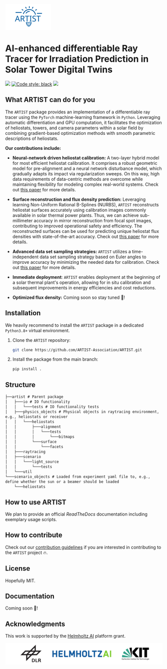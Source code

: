 ![ARTIST Logo](logo.svg)

# AI-enhanced differentiable Ray Tracer for Irradiation Prediction in Solar Tower Digital Twins

[![](https://img.shields.io/badge/Python-3.8+-blue.svg)](https://www.python.org/downloads/)
[![Code style: black](https://img.shields.io/badge/code%20style-black-000000.svg)](https://github.com/psf/black)
[![](https://img.shields.io/badge/Contact-max.pargmann%40dlr.de-orange)](mailto:max.pargmann@dlr.de)

## What ARTIST can do for you

The `ARTIST` package provides an implementation of a differentiable ray tracer using the `PyTorch` machine-learning 
framework in `Python`. Leveraging automatic differentiation and GPU computation, it facilitates the optimization of 
heliostats, towers, and camera parameters within a solar field by combining gradient-based optimization methods with 
smooth parametric descriptions of heliostats.

**Our contributions include:**

- **Neural-network driven heliostat calibration:** A two-layer hybrid model for most efficient heliostat calibration. 
  It comprises a robust geometric model for pre-alignment and a neural network disturbance model, which gradually adapts 
  its impact via regularization sweeps. On this way, high data requirements of data-centric methods are overcome while maintaining flexibility for modeling complex real-world systems. 
  Check out [this paper](https://doi.org/10.1016/j.solener.2023.111962) for more details.  

- **Surface reconstruction and flux density prediction:** Leveraging learning Non-Uniform Rational B-Splines (NURBS), 
  `ARTIST` reconstructs heliostat surfaces accurately using calibration images commonly available in solar thermal power plants. 
  Thus, we can achieve sub-millimeter accuracy in mirror reconstruction from focal spot images, contributing to improved 
  operational safety and efficiency. The reconstructed surfaces can be used for predicting unique heliostat flux densities 
  with state-of-the-art accuracy. Check out [this paper](https://doi.org/10.21203/rs.3.rs-2554998/v1) for more details.

- **Advanced data set sampling strategies:** `ARTIST` utilizes a time-independent data set sampling strategy based on Euler 
  angles to improve accuracy by minimizing the needed data for calibration. Check out [this paper](https://doi.org/10.21203/rs.3.rs-2898838/v1) for more details.

- **Immediate deployment**: `ARTIST` enables deployment at the beginning of a solar thermal plant's operation, 
  allowing for in situ calibration and subsequent improvements in energy efficiencies and cost reductions.

- **Optimized flux density:** Coming soon so stay tuned :rocket:!


## Installation
We heavily recommend to install the `ARTIST` package in a dedicated `Python3.8+` virtual environment.
1. Clone the `ARTIST` repository:
   ```bash
   git clone https://github.com/ARTIST-Association/ARTIST.git
   ```
2. Install the package from the main branch:
   ```bash
   pip install .
   ```
## Structure
```
├──artist # Parent package
│   ├───io # IO functionality
│   │   └───tests # IO functionality tests
│   ├───physics_objects # Physical objects in raytracing environment, e.g., heliostats or receiver
│   │   └───heliostats                 
│   │       ├───alignment
│   │       │   └───tests
│   │       │       └───bitmaps
│   │       └───surface
│   │           └───facets
│   ├───raytracing
│   ├───scenario
│   │   └───light_source
│   │       └───tests
│   └───util
└───scenario_objects # Loaded from experiment yaml file to, e.g., define whether the sun or a beamer should be loaded
    └───heliostats                   
```
## How to use ARTIST
We plan to provide an official *ReadTheDocs* documentation including exemplary usage scripts.

## How to contribute
Check out our [contribution guidelines](CONTRIBUTING.md) if you are interested in contributing to the `ARTIST` project :fire:.

## License
Hopefully MIT.

## Documentation
Coming soon :rocket:!

## Acknowledgments
This work is supported by the [Helmholtz AI](https://www.helmholtz.ai/) platform grant.

![ARTIST Logo](.figs/logos_ARTIST.svg)
